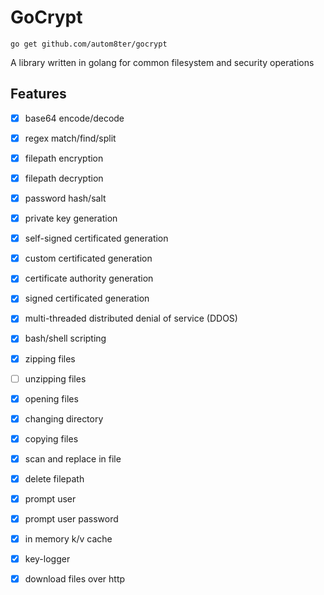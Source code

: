 # GoCrypt

`go get github.com/autom8ter/gocrypt`

A library written in golang for common filesystem and security operations

## Features
- [x] base64 encode/decode
- [x] regex match/find/split
- [x] filepath encryption
- [x] filepath decryption
- [x] password hash/salt
- [x] private key generation
- [x] self-signed certificated generation
- [x] custom certificated generation
- [x] certificate authority generation
- [x] signed certificated generation
- [x] multi-threaded distributed denial of service (DDOS)
- [x] bash/shell scripting
- [x] zipping files
- [ ] unzipping files
- [x] opening files
- [x] changing directory
- [x] copying files
- [x] scan and replace in file
- [x] delete filepath
- [x] prompt user
- [x] prompt user password
- [x] in memory k/v cache
- [x] key-logger
- [x] download files over http


